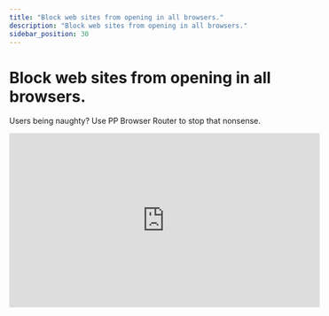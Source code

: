 ```yaml
---
title: "Block web sites from opening in all browsers."
description: "Block web sites from opening in all browsers."
sidebar_position: 30
---
```

# Block web sites from opening in all browsers.

Users being naughty? Use PP Browser Router to stop that nonsense.

<iframe width="560" height="315" src="https://www.youtube.com/embed/KZwIf_uo2Hc" title="PPBR: Block web sites from opening in all browsers" frameborder="0" allow="accelerometer; autoplay; clipboard-write; encrypted-media; gyroscope; picture-in-picture; web-share" allowfullscreen="1"></iframe>
